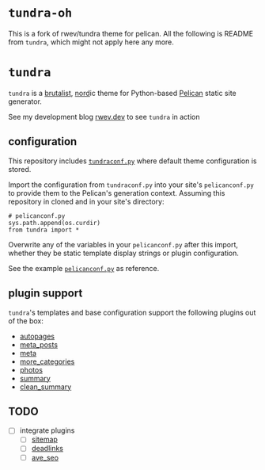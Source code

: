# `tundra-oh`

This is a fork of rwev/tundra theme for pelican. All the following is README from `tundra`, which might not apply here any more.

# `tundra` 

`tundra` is a [brutalist](https://brutalist-web.design/), [nord](https://nordtheme.com)ic theme for Python-based [Pelican](https://getpelican.com) static site generator. 

See my development blog [rwev.dev](https://rwev.dev) to see `tundra` in action

## configuration

This repository includes [`tundraconf.py`](https://gitlab.com/rwev/tundra/blob/master/tundraconf.py) where default theme configuration is stored. 

Import the configuration from `tundraconf.py` into your site's `pelicanconf.py` to  provide them to the Pelican's generation context. Assuming this repository in cloned and in your site's directory:
 
 ```[python]
# pelicanconf.py
sys.path.append(os.curdir)
from tundra import *
```

Overwrite any of the variables in your `pelicanconf.py` after this import, whether they be static template display strings or plugin configuration.
 
 See the example [`pelicanconf.py`](https://gitlab.com/rwev/rwev.gitlab.io/blob/master/pelicanconf.py) as reference.
 
## plugin support

`tundra`'s templates and base configuration support the following plugins out of the box:

- [autopages](https://github.com/getpelican/pelican-plugins/tree/master/autopages)
- [meta_posts](https://github.com/davidlesieur/meta_posts/tree/d6014555961f931d0a1b8c4e90e3fdb3439e6300)
- [meta](https://github.com/getpelican/pelican-plugins/tree/master/meta)
- [more_categories](https://github.com/getpelican/pelican-plugins/tree/master/more_categories)
- [photos](https://github.com/getpelican/pelican-plugins/tree/master/photos)
- [summary](https://github.com/getpelican/pelican-plugins/tree/master/summary)
- [clean_summary](https://github.com/getpelican/pelican-plugins/tree/master/summary)

## TODO
- [ ] integrate plugins
    - [ ] [sitemap](https://github.com/getpelican/pelican-plugins/tree/master/sitemap) 
    - [ ] [deadlinks](https://github.com/silentlamb/pelican-deadlinks/tree/8b49b594591ded55ba20b74c54c12a566fe8e9cc) 
    - [ ] [ave_seo](https://github.com/MaevaBrunelles/ave_seo)
